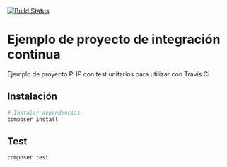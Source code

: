 [![Build Status](https://travis-ci.com/organizacion-s3-jose-maria-guerrero/sesion5-travis.svg?branch=master)](https://travis-ci.com/organizacion-s3-jose-maria-guerrero/sesion5-travis)

# Ejemplo de proyecto de integración continua

Ejemplo de proyecto PHP con test unitarios para utilizar con Travis CI

## Instalación

``` bash
# Instalar dependencias
composer install
```

## Test

``` bash
composer test
```
